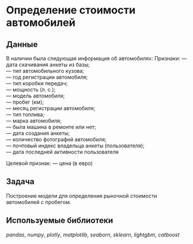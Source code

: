 # Определение стоимости автомобилей

## Данные

В наличии была следующая информация об автомобилях:
Признаки:
— дата скачивания анкеты из базы;  
— тип автомобильного кузова;  
— год регистрации автомобиля;  
— тип коробки передач;  
— мощность (л. с.);  
— модель автомобиля;  
— пробег (км);  
— месяц регистрации автомобиля;  
— тип топлива;  
— марка автомобиля;  
— была машина в ремонте или нет;  
— дата создания анкеты;  
— количество фотографий автомобиля;  
— почтовый индекс владельца анкеты (пользователя);  
— дата последней активности пользователя  

Целевой признак:
— цена (в евро)

## Задача

Построение модели для определения рыночной стоимости автомобилей с пробегом.

## Используемые библиотеки
*pandas*, *numpy*, *plotly*, *matplotlib*, *seaborn*, *sklearn*, *lightgbm*, *catboost*
